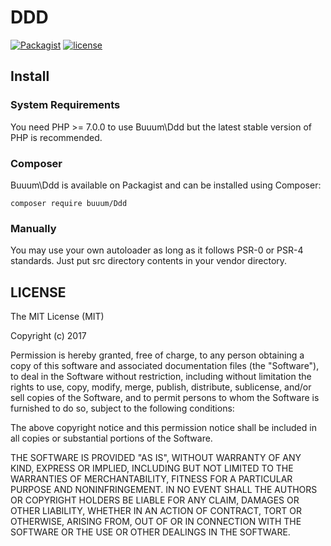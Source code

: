 DDD
===================================

[![Packagist](https://img.shields.io/packagist/v/buuum/Ddd.svg)](https://packagist.org/packages/buuum/Ddd)
[![license](https://img.shields.io/github/license/mashape/apistatus.svg?maxAge=2592000)](#license)

## Install

### System Requirements

You need PHP >= 7.0.0 to use Buuum\Ddd but the latest stable version of PHP is recommended.

### Composer

Buuum\Ddd is available on Packagist and can be installed using Composer:

```
composer require buuum/Ddd
```

### Manually

You may use your own autoloader as long as it follows PSR-0 or PSR-4 standards. Just put src directory contents in your vendor directory.

## LICENSE

The MIT License (MIT)

Copyright (c) 2017

Permission is hereby granted, free of charge, to any person obtaining a copy of this software and associated documentation files (the "Software"), to deal in the Software without restriction, including without limitation the rights to use, copy, modify, merge, publish, distribute, sublicense, and/or sell copies of the Software, and to permit persons to whom the Software is furnished to do so, subject to the following conditions:

The above copyright notice and this permission notice shall be included in all copies or substantial portions of the Software.

THE SOFTWARE IS PROVIDED "AS IS", WITHOUT WARRANTY OF ANY KIND, EXPRESS OR IMPLIED, INCLUDING BUT NOT LIMITED TO THE WARRANTIES OF MERCHANTABILITY, FITNESS FOR A PARTICULAR PURPOSE AND NONINFRINGEMENT. IN NO EVENT SHALL THE AUTHORS OR COPYRIGHT HOLDERS BE LIABLE FOR ANY CLAIM, DAMAGES OR OTHER LIABILITY, WHETHER IN AN ACTION OF CONTRACT, TORT OR OTHERWISE, ARISING FROM, OUT OF OR IN CONNECTION WITH THE SOFTWARE OR THE USE OR OTHER DEALINGS IN THE SOFTWARE.